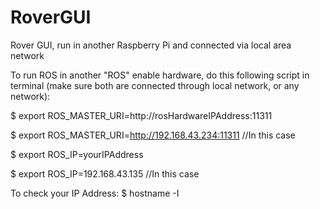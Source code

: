 # RoverGUI
Rover GUI, run in another Raspberry Pi and connected via local area network

To run ROS in another "ROS" enable hardware, do this following script in terminal (make sure both are connected through local network, or any network):


$   export ROS_MASTER_URI=http://rosHardwareIPAddress:11311

$   export ROS_MASTER_URI=http://192.168.43.234:11311 //In this case

$   export ROS_IP=yourIPAddress

$   export ROS_IP=192.168.43.135 //In this case

To check your IP Address:
$   hostname -I
